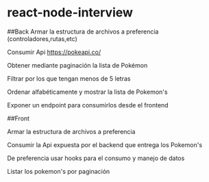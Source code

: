 # react-node-interview

##Back
Armar la estructura de archivos a preferencia (controladores,rutas,etc)

Consumir Api https://pokeapi.co/

Obtener mediante paginación la lista de Pokémon

Filtrar por los que tengan menos de 5 letras 

Ordenar alfabéticamente y mostrar la lista de Pokemon's 

Exponer un endpoint para consumirlos desde el frontend

##Front

Armar la estructura de archivos a preferencia 

Consumir la Api expuesta por el backend que entrega los Pokemon's

De preferencia usar hooks para el consumo y manejo de datos

Listar los pokemon's por paginación


  
